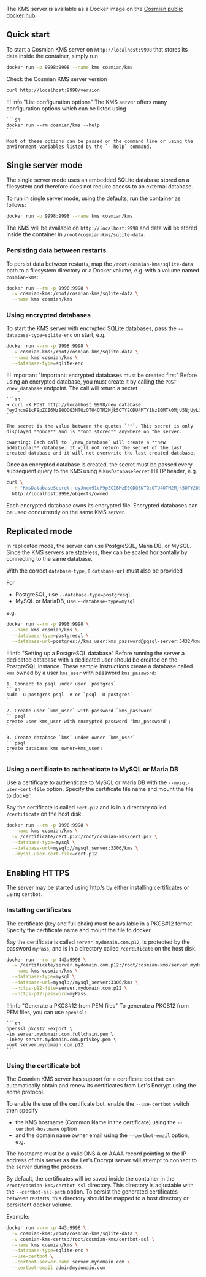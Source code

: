 The KMS server is available as a Docker image on the [Cosmian public docker hub](https://hub.docker.com/r/cosmian/kms).

## Quick start

To start a Cosmian KMS server on `http://localhost:9998` that stores its data inside the container, simply run

```sh
docker run -p 9998:9998 --name kms cosmian/kms
```

Check the Cosmian KMS server version

```sh
curl http://localhost:9998/version
```

!!! info "List configuration options"
    The KMS server offers many configuration options which can be listed using

    ```sh
    docker run --rm cosmian/kms --help
    ```

    Most of these options can be passed on the command line or using the environment variables listed by the `--help` command.


## Single server mode

The single server mode uses an embedded SQLite database stored on a filesystem and therefore does not require access to an external database.

To run in single server mode, using the defaults, run the container as follows:

```sh
docker run -p 9998:9998 --name kms cosmian/kms
```

The KMS will be available on `http://localhost:9998` and data will be stored inside the container in `/root/cosmian-kms/sqlite-data`.

### Persisting data between restarts

To persist data between restarts, map the `/root/cosmian-kms/sqlite-data` path to a filesystem directory or a Docker volume, e.g. with a volume named `cosmian-kms`:

```sh
docker run --rm -p 9998:9998 \
  -v cosmian-kms:/root/cosmian-kms/sqlite-data \
  --name kms cosmian/kms
```

### Using encrypted databases

To start the KMS server with encrypted SQLite databases, pass the `--database-type=sqlite-enc` on start, e.g.

```sh
docker run --rm -p 9998:9998 \
  -v cosmian-kms:/root/cosmian-kms/sqlite-data \
  --name kms cosmian/kms \
  --database-type=sqlite-enc
```

!!! important "Important: encrypted databases must be created first"
    Before using an encrypted database, you must create it by calling the `POST /new_database` endpoint. The call will return a secret

    ```sh
    ➜ curl -X POST http://localhost:9998/new_database
    "eyJncm91cF9pZCI6MzE0ODQ3NTQzOTU4OTM2Mjk5OTY2ODU4MTY1NzE0MTk0MjU5NjUyLCJrZXkiOiIzZDAyNzg3YjUyZGY5OTYzNGNkOTVmM2QxODEyNDk4YTRiZWU1Nzc1NmM5NDI0NjdhZDI5ZTYxZjFmMmM0OWViIn0="%
    ```

    The secret is the value between the quotes `""`. This secret is only displayed **once** and is **not stored** anywhere on the server.

    :warning: Each call to `/new_database` will create a **new additional** database. It will not return the secret of the last created database and it will not overwrite the last created database.

Once an encrypted database is created, the secret must be passed every subsequent query to the KMS using a `KmsDatabaseSecret` HTTP header, e.g.

```sh
curl \
  -H "KmsDatabaseSecret: eyJncm91cF9pZCI6MzE0ODQ3NTQzOTU4OTM2Mjk5OTY2ODU4MTY1NzE0MTk0MjU5NjUyLCJrZXkiOiIzZDAyNzg3YjUyZGY5OTYzNGNkOTVmM2QxODEyNDk4YTRiZWU1Nzc1NmM5NDI0NjdhZDI5ZTYxZjFmMmM0OWViIn0=" \
  http://localhost:9998/objects/owned
```

Each encrypted database owns its encrypted file. Encrypted databases can be used concurrently on the same KMS server.


## Replicated mode

In replicated mode, the server can use PostgreSQL, Maria DB, or MySQL. Since the KMS servers are stateless, they can be scaled horizontally by connecting to the same database.

With the correct `database-type`, a `database-url` must also be provided

For 

 - PostgreSQL, use `--database-type=postgresql`
 - MySQL or MariaDB, use `--database-type=mysql`

e.g.

```sh
docker run --rm -p 9998:9998 \
  --name kms cosmian/kms \
  --database-type=postgresql \
  --database-url=postgres://kms_user:kms_password@pgsql-server:5432/kms

```

!!!info "Setting up a PostgreSQL database"
    Before running the server a dedicated database with a dedicated user should be created on the PostgreSQL instance. These sample instructions create a database called `kms` owned by a user `kms_user` with password `kms_password`:

    1. Connect to psql under user `postgres`
    ```sh
    sudo -u postgres psql  # or `psql -U postgres`
    ```

    2. Create user `kms_user` with password `kms_password`
    ```psql
    create user kms_user with encrypted password 'kms_password';
    ```

    3. Create database `kms` under owner `kms_user`
    ```psql
    create database kms owner=kms_user;
    ```

### Using a certificate to authenticate to MySQL or Maria DB

Use a certificate to authenticate to MySQL or Maria DB with the `--mysql-user-cert-file` option. Specify the certificate file name and mount the file to docker.

Say the certificate is called `cert.p12` and is in a directory called `/certificate` on the host disk.

```sh
docker run --rm -p 9998:9998 \
  --name kms cosmian/kms \
  -v /certificate/cert.p12:/root/cosmian-kms/cert.p12 \
  --database-type=mysql \
  --database-url=mysql://mysql_server:3306/kms \
  --mysql-user-cert-file=cert.p12
```


## Enabling HTTPS

The server may be started using http/s by either installing certificates or using `certbot`.

### Installing certificates

The certificate (key and full chain) must be available in a PKCS#12 format.
Specify the certificate name and mount the file to docker.

Say the certificate is called `server.mydomain.com.p12`, is protected by the password `myPass`, and is in a directory called `/certificate` on the host disk.

```sh
docker run --rm -p 443:9998 \
  -v /certificate/server.mydomain.com.p12:/root/cosmian-kms/server.mydomain.com.p12 \
  --name kms cosmian/kms \
  --database-type=mysql \
  --database-url=mysql://mysql_server:3306/kms \
  --https-p12-file=server.mydomain.com.p12 \
  --https-p12-password=myPass
```

!!!info "Generate a PKCS#12 from PEM files"
    To generate a PKCS12 from PEM files, you can use `openssl`:

    ```sh
    openssl pkcs12 -export \           
    -in server.mydomain.com.fullchain.pem \
    -inkey server.mydomain.com.privkey.pem \
    -out server.mydomain.com.p12
    ```

### Using the certificate bot

The Cosmian KMS server has support for a certificate bot that can automatically obtain and renew its certificates from Let's Encrypt using the acme protocol.

To enable the use of the certificate bot, enable the `--use-certbot` switch then specify 

 - the KMS hostname (Common Name in the certificate) using the `--certbot-hostname` option 
 - and the domain name owner email using the `--certbot-email` option, e.g.

The hostname must be a valid DNS A or AAAA record pointing to the IP address of this server as the Let's Encrypt server will attempt to connect to the server during the process.

By default, the certificates will be saved inside the container in the `/root/cosmian-kms/certbot-ssl` directory. This directory is adjustable with the `--certbot-ssl-path` option. To persist the generated certificates between restarts, this directory should be mapped to a host directory or persistent docker volume.

Example:

```sh
docker run --rm -p 443:9998 \
  -v cosmian-kms:/root/cosmian-kms/sqlite-data \
  -v cosmian-kms-certs:/root/cosmian-kms/certbot-ssl \
  --name kms cosmian/kms \
  --database-type=sqlite-enc \
  --use-certbot \
  --certbot-server-name server.mydomain.com \
  --certbot-email admin@mydomain.com
```


<!-- 

#### Note

On Linux, if PostgreSQL is running on the Docker host, the network should be mapped to the `host`.

## KMS CLI

The `cosmian/kms` Docker image also contains the KMS client `cosmian_kms_cli`. This client simplifies the communications with the server as described in the CLI documentation.

The KMS CLI can be used as follows:

```bash
docker run --network=host -it --entrypoint /bin/cosmian_kms_cli -v $PWD/conf:/conf -e KMS_CLI_CONF=/conf/kms.json cosmian/kms:latest cc init --policy /conf/policy.json
```

where `$PWD/conf` is a folder containing the following files:

- kms.json
- policy.json: The JSON file refers to [CoverCrypt](https://github.com/Cosmian/cover_crypt) which is a Cosmian encryption scheme which allows creating ciphertexts for a set of attributes and issuing user keys with access policies over these attributes.

As example:

kms.json:

```json
{ "kms_server_url": "http://127.0.0.1:9998", "kms_access_token": "" }
```

policy.json:

```json
{
  "policy":
    {
      "level":
        {
          "hierarchical": true,
          "attributes": ["confidential", "secret", "top-secret"],
        },
      "department":
        {
          "hierarchical": false,
          "attributes": ["finance", "marketing", "operations"],
        },
    },
  "max-rotations": 100,
}
``` -->
